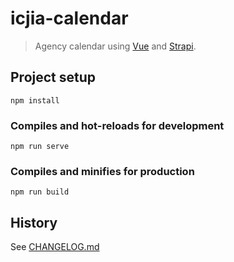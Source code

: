 # icjia-calendar

> Agency calendar using [Vue](https://vuejs.org/) and [Strapi](https://strapi.io/).

## Project setup

```
npm install
```

### Compiles and hot-reloads for development

```
npm run serve
```

### Compiles and minifies for production

```
npm run build
```

## History

See [CHANGELOG.md](https://github.com/ICJIA/icjia-calendar/blob/master/CHANGELOG.md)
